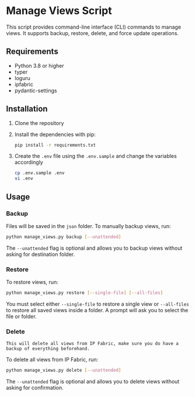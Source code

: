# Manage Views Script

This script provides command-line interface (CLI) commands to manage views. It supports backup, restore, delete, and force update operations.

## Requirements

- Python 3.8 or higher
- typer
- loguru
- ipfabric
- pydantic-settings

## Installation

1. Clone the repository
2. Install the dependencies with pip:

    ```bash
    pip install -r requirements.txt
    ```

3. Create the `.env` file using the `.env.sample` and change the variables accordingly

    ```bash
    cp .env.sample .env
    vi .env
    ```

## Usage

### Backup

Files will be saved in the `json` folder. To manually backup views, run:

```bash
python manage_views.py backup [--unattended]
```

The `--unattended` flag is optional and allows you to backup views without asking for destination folder.

### Restore

To restore views, run:

```bash
python manage_views.py restore [--single-file] [--all-files]
```

You must select either `--single-file` to restore a single view or `--all-files` to restore all saved views inside a folder. A prompt will ask you to select the file or folder.

### Delete

```warning
This will delete all views from IP Fabric, make sure you do have a backup of everything beforehand.
```

To delete all views from IP Fabric, run:

```bash
python manage_views.py delete [--unattended]
```

The `--unattended` flag is optional and allows you to delete views without asking for confirmation.
